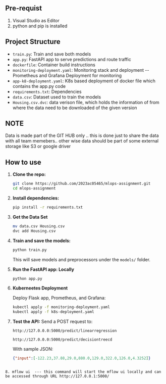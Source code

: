 ## Pre-requist 
1. Visual Studio as Editor
2. python and pip is installed

## Project Structure
* `train.py`: Train and save both models
* `app.py`: FastAPI app to serve predictions and route traffic
* `dockerfile`:  Container build instructions
* `monitoring-deployment.yaml`: Monitoring stack and deployment --Prometheus and Grafana Deployment for monitoring
* `app-k8-deployment.yaml`: K8s based deployment of docker file which contains the app.py code
* `requirements.txt`: Dependencies
* `data.csv`: Dataset used to train the models
* `Housing.csv.dvc`: data verison file, which holds the information of from where the data need to be downloaded of the given version
## NOTE
Data is made part of the GIT HUB only .. this is done just to share the data with all team memebers.. other wise data should be part of some external storage like S3 or google driver


## How to use

1. **Clone the repo:**

   ```bash
   git clone https://github.com/2023ac05465/mlops-assignment.git
   cd mlops-assignment
   ```

2. **Install dependencies:**

   ```bash
   pip install -r requirements.txt
   ```
3. **Get the Data Set**
   ```bash
   mv data.csv Housing.csv
   dvc add Housing.csv
   ```
   
4. **Train and save the models:**

   ```bash
   python train.py
   ```
   This will save models and preprocessors under the `models/` folder.

5. **Run the FastAPI app: Locally**
   ```bash
   python app.py
   ```
  
6. **Kuberneetes Deployment**

   Deploy Flask app, Prometheus, and Grafana:
   ```bash
   kubectl apply -f monitoring-deployment.yaml
   kubectl apply -f k8s-deployment.yaml
   ```

7. **Test the API:**
   Send a POST request to:

   ```
   http://127.0.0.0:5000/predict/linearregression
   ```

   ```
   http://127.0.0.0:5000/predict/decisiontreecd
   ```

   With sample JSON:

   ```json
   {"input":[-122.23,37.88,29.0,880.0,129.0,322.0,126.0,4.3252]}
   ```

  ```
   
8. mflow ui  --- this command will start the mflow ui locally and can be accessed through URL http://127.0.0.1:5000/
